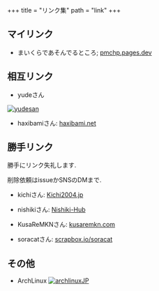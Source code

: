 
+++
title = "リンク集"
path = "link"
+++

## マイリンク
- まいくらであそんでるところ; [pmchp.pages.dev](https://pmchp.pages.dev)
## 相互リンク

- yudeさん

<a href=https://yude.jp> <img src="/images/yude_banner.png" alt="yudesan"/> </a>

- haxibamiさん: [haxibami.net](https://www.haxibami.net/)

## 勝手リンク
勝手にリンク失礼します.

削除依頼はissueかSNSのDMまで.


- kichiさん: [Kichi2004.jp](https://kichi2004.jp/)

- nishikiさん: [Nishiki-Hub](https://nishikiout.hatenablog.com/)

- KusaReMKNさん: [kusaremkn.com](https://kusaremkn.com/)

- soracatさん: [scrapbox.io/soracat](https://scrapbox.io/soracat/soracat)

## その他

- ArchLinux <a href=https://www.archlinux.jp><img src="/images/arch83x31.gif" alt="archlinuxJP"><a>


